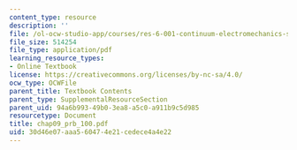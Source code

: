 ```yaml
---
content_type: resource
description: ''
file: /ol-ocw-studio-app/courses/res-6-001-continuum-electromechanics-spring-2009/30d46e07aaa560474e21cedece4a4e22_chap09_prb_100.pdf
file_size: 514254
file_type: application/pdf
learning_resource_types:
- Online Textbook
license: https://creativecommons.org/licenses/by-nc-sa/4.0/
ocw_type: OCWFile
parent_title: Textbook Contents
parent_type: SupplementalResourceSection
parent_uid: 94a6b993-49b0-3ea8-a5c0-a911b9c5d985
resourcetype: Document
title: chap09_prb_100.pdf
uid: 30d46e07-aaa5-6047-4e21-cedece4a4e22
---
```

